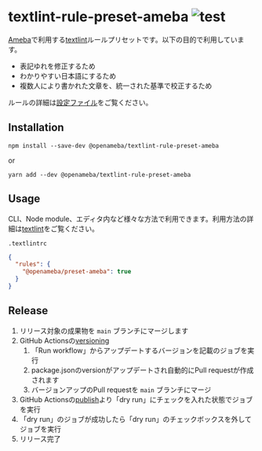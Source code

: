 # textlint-rule-preset-ameba ![test](https://github.com/openameba/textlint-rule-preset-ameba/workflows/test/badge.svg)

[Ameba](https://www.ameba.jp)で利用する[textlint](https://textlint.github.io/)ルールプリセットです。以下の目的で利用しています。

- 表記ゆれを修正するため
- わかりやすい日本語にするため
- 複数人により書かれた文章を、統一された基準で校正するため

ルールの詳細は[設定ファイル](./lib/textlint-rule-preset-ameba.js)をご覧ください。

## Installation

```
npm install --save-dev @openameba/textlint-rule-preset-ameba
```

or

```
yarn add --dev @openameba/textlint-rule-preset-ameba
```

## Usage

CLI、Node module、エディタ内など様々な方法で利用できます。利用方法の詳細は[textlint](https://github.com/textlint/textlint)をご覧ください。

`.textlintrc`

```json
{
  "rules": {
    "@openameba/preset-ameba": true
  }
}
```

## Release

1. リリース対象の成果物を `main` ブランチにマージします
2. GitHub Actionsの[versioning](https://github.com/openameba/textlint-rule-preset-ameba/actions/workflows/version.yml)
    1. 「Run workflow」からアップデートするバージョンを記載のジョブを実行
    2. package.jsonのversionがアップデートされ自動的にPull requestが作成されます
    3. バージョンアップのPull requestを `main` ブランチにマージ
3. GitHub Actionsの[publish](https://github.com/openameba/textlint-rule-preset-ameba/actions/workflows/publish.yml)より「dry run」にチェックを入れた状態でジョブを実行
4. 「dry run」のジョブが成功したら「dry run」のチェックボックスを外してジョブを実行
5. リリース完了
